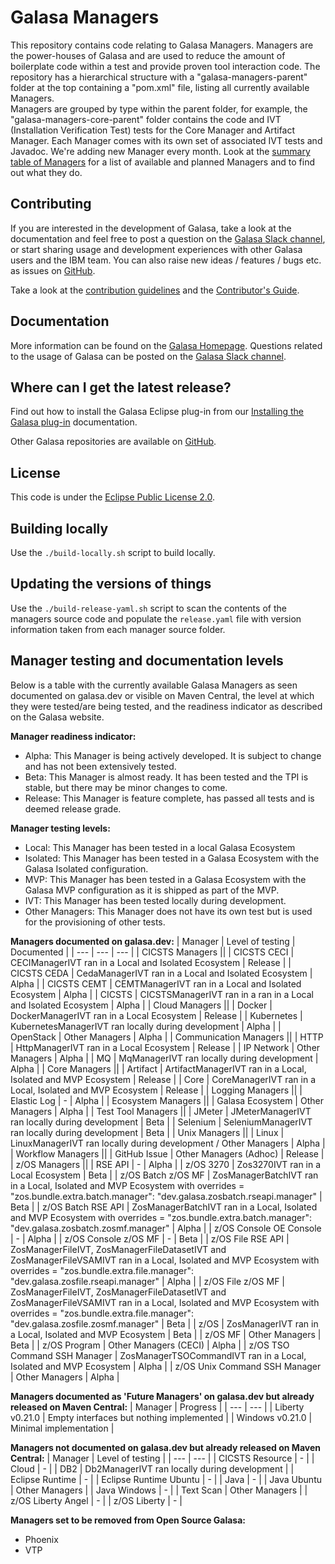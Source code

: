 # Galasa Managers
This repository contains code relating to Galasa Managers. Managers are the power-houses of Galasa and are used to reduce the amount of boilerplate code within a test and provide proven tool interaction code.
The repository has a hierarchical structure with a "galasa-managers-parent" folder at the top containing a "pom.xml" file, listing all currently available Managers.  
Managers are grouped by type within the parent folder, for example, the "galasa-managers-core-parent" folder contains the code and IVT (Installation Verification Test) tests for the Core Manager and Artifact Manager.
Each Manager comes with its own set of associated IVT tests and Javadoc. 
We're adding new Manager every month. Look at the [summary table of Managers](https://galasa.dev/docs/managers/) for a list of available and planned Managers and to find out what they do. 


## Contributing
If you are interested in the development of Galasa, take a look at the documentation and feel free to post a question on the <a href="https://join.slack.com/t/galasa/shared_invite/zt-ele2ic8x-VepEO1o13t4Jtb3ZuM4RUA" target="_blank"> Galasa Slack channel</a>, or start sharing usage and development experiences with other Galasa users and the IBM team. You can also raise new ideas / features / bugs etc. as issues on [GitHub](https://github.com/galasa-dev/projectmanagement).  

Take a look at the [contribution guidelines](https://github.com/galasa-dev/projectmanagement/blob/main/contributing.md) and the [Contributor's Guide](https://github.com/galasa-dev/galasa/blob/main/CONTRIBUTING.md).
 

## Documentation
More information can be found on the [Galasa Homepage](https://galasa.dev). Questions related to the usage of Galasa can be posted on the [Galasa Slack channel](https://galasa.slack.com).


## Where can I get the latest release?
Find out how to install the Galasa Eclipse plug-in from our [Installing the Galasa plug-in](https://galasa.dev/docs/getting-started/installing) documentation.

Other Galasa repositories are available on [GitHub](https://github.com/galasa-dev). 


## License
This code is under the [Eclipse Public License 2.0](https://github.com/galasa-dev/galasa/blob/main/LICENSE).


## Building locally
Use the `./build-locally.sh` script to build locally.


## Updating the versions of things
Use the `./build-release-yaml.sh` script to scan the contents of the managers source code and populate the `release.yaml` file with version information taken from each manager source folder.

## Manager testing and documentation levels
Below is a table with the currently available Galasa Managers as seen documented on galasa.dev or visible on Maven Central, the level at which they were tested/are being tested, and the readiness indicator as described on the Galasa website.

**Manager readiness indicator:**

- Alpha: This Manager is being actively developed. It is subject to change and has not been extensively tested.
- Beta: This Manager is almost ready. It has been tested and the TPI is stable, but there may be minor changes to come.
- Release: This Manager is feature complete, has passed all tests and is deemed release grade.

**Manager testing levels:**

- Local: This Manager has been tested in a local Galasa Ecosystem
- Isolated: This Manager has been tested in a Galasa Ecosystem with the Galasa Isolated configuration.
- MVP: This Manager has been tested in a Galasa Ecosystem with the Galasa MVP configuration as it is shipped as part of the MVP.
- IVT: This Manager has been tested locally during development.
- Other Managers: This Manager does not have its own test but is used for the provisioning of other tests.


**Managers documented on galasa.dev:**
| Manager | Level of testing | Documented |
| --- | --- | --- |
| CICSTS Managers || 
| CICSTS CECI | CECIManagerIVT ran in a Local and Isolated Ecosystem | Release |
| CICSTS CEDA | CedaManagerIVT ran in a Local and Isolated Ecosystem | Alpha |
| CICSTS CEMT | CEMTManagerIVT ran in a Local and Isolated Ecosystem | Alpha |
| CICSTS | CICSTSManagerIVT ran in a ran in a Local and Isolated Ecosystem | Alpha |
| Cloud Managers || 
| Docker | DockerManagerIVT ran in a Local Ecosystem | Release | 
| Kubernetes | KubernetesManagerIVT ran locally during development | Alpha |
| OpenStack | Other Managers | Alpha |
| Communication Managers || 
| HTTP | HttpManagerIVT ran in a Local Ecosystem | Release | 
| IP Network | Other Managers | Alpha |
| MQ | MqManagerIVT ran locally during development | Alpha |
| Core Managers || 
| Artifact | ArtifactManagerIVT ran in a Local, Isolated and MVP Ecosystem | Release |
| Core | CoreManagerIVT ran in a Local, Isolated and MVP Ecosystem | Release |
| Logging Managers || 
| Elastic Log | - | Alpha | 
| Ecosystem Managers || 
| Galasa Ecosystem | Other Managers | Alpha | 
| Test Tool Managers || 
| JMeter | JMeterManagerIVT ran locally during development | Beta |
| Selenium | SeleniumManagerIVT ran locally during development | Beta |
| Unix Managers || 
| Linux | LinuxManagerIVT ran locally during development / Other Managers | Alpha |
| Workflow Managers || 
| GitHub Issue | Other Managers (Adhoc) | Release | 
| z/OS Managers || 
| RSE API | - | Alpha |
| z/OS 3270 | Zos3270IVT ran in a Local Ecosystem | Beta | 
| z/OS Batch z/OS MF | ZosManagerBatchIVT ran in a Local, Isolated and MVP Ecosystem with overrides = "zos.bundle.extra.batch.manager": "dev.galasa.zosbatch.rseapi.manager" | Beta | 
| z/OS Batch RSE API | ZosManagerBatchIVT ran in a Local, Isolated and MVP Ecosystem with overrides = "zos.bundle.extra.batch.manager": "dev.galasa.zosbatch.zosmf.manager" | Alpha |
| z/OS Console OE Console | - | Alpha | 
| z/OS Console z/OS MF | - | Beta | 
| z/OS File RSE API | ZosManagerFileIVT, ZosManagerFileDatasetIVT and ZosManagerFileVSAMIVT ran in a Local, Isolated and MVP Ecosystem with overrides = "zos.bundle.extra.file.manager": "dev.galasa.zosfile.rseapi.manager" | Alpha |
| z/OS File z/OS MF | ZosManagerFileIVT, ZosManagerFileDatasetIVT and ZosManagerFileVSAMIVT ran in a Local, Isolated and MVP Ecosystem with overrides = "zos.bundle.extra.file.manager": "dev.galasa.zosfile.zosmf.manager" | Beta | 
| z/OS | ZosManagerIVT ran in a Local, Isolated and MVP Ecosystem  | Beta |
| z/OS MF | Other Managers | Beta | 
| z/OS Program | Other Managers (CECI) | Alpha | 
| z/OS TSO Command SSH Manager | ZosManagerTSOCommandIVT ran in a Local, Isolated and MVP Ecosystem | Alpha | 
| z/OS Unix Command SSH Manager | Other Managers | Alpha | 


**Managers documented as 'Future Managers' on galasa.dev but already released on Maven Central:**
| Manager | Progress | 
| --- | --- |
| Liberty v0.21.0 | Empty interfaces but nothing implemented |
| Windows v0.21.0 | Minimal implementation |


**Managers not documented on galasa.dev but already released on Maven Central:**
| Manager | Level of testing |
| --- | --- |
| CICSTS Resource | - | 
| Cloud | - | 
| DB2 | Db2ManagerIVT ran locally during development | 
| Eclipse Runtime | - |
| Eclipse Runtime Ubuntu | - |
| Java | - |
| Java Ubuntu | Other Managers |
| Java Windows | - |
| Text Scan | Other Managers |
| z/OS Liberty Angel | - | 
| z/OS Liberty | - | 


**Managers set to be removed from Open Source Galasa:**
* Phoenix
* VTP